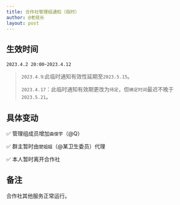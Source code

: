 ```yaml
---
title: 合作社管理组通知（临时）
author: @老班长
layout: post
---
```


## 生效时间 
`2023.4.2 20:00`-`2023.4.12`
> `2023.4.9`:此临时通知有效性延期至`2023.5.15`。
> 
> `2023.4.17`：此临时通知有效期更改为`待定`，但`确定时间`最迟不晚于`2023.5.21`。

## 具体变动

✅ 管理组成员增加`曲俊宇`（@Q）

✅ 群主暂时由`楚姐姐`（@某卫生委员）代理

✅ 本人暂时离开合作社

## 备注
合作社其他服务正常运行。
